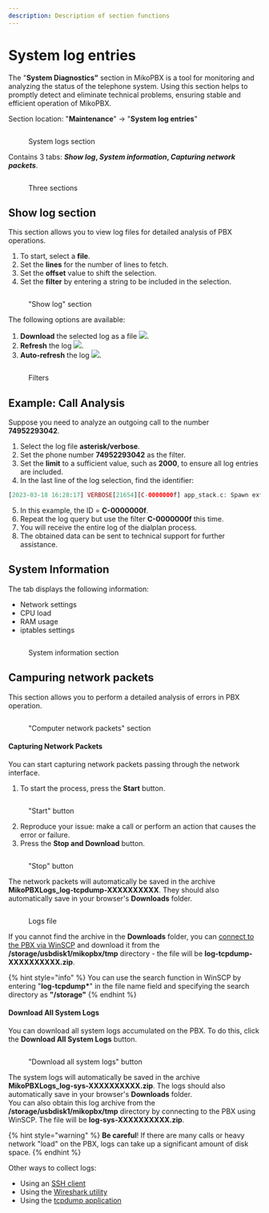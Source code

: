 ```yaml
---
description: Description of section functions
---
```


# System log entries

The "**System Diagnostics"** section in MikoPBX is a tool for monitoring and analyzing the status of the telephone system. Using this section helps to promptly detect and eliminate technical problems, ensuring stable and efficient operation of MikoPBX.

Section location: "**Maintenance**" -> "**System log entries**"

<figure><img src="../../.gitbook/assets/LogsSection.png" alt=""><figcaption><p>System logs section</p></figcaption></figure>

Contains 3 tabs: _**Show log**_**,&#x20;**_**System information**_**,&#x20;**_**Capturing network packets**_.

<figure><img src="../../.gitbook/assets/ThreeSection.png" alt=""><figcaption><p>Three sections</p></figcaption></figure>

## Show log section <a href="#prosmotr_logov" id="prosmotr_logov"></a>

This section allows you to view log files for detailed analysis of PBX operations.

1. To start, select a **file**.
2. Set the **lines** for the number of lines to fetch.
3. Set the **offset** value to shift the selection.
4. Set the **filter** by entering a string to be included in the selection.

<figure><img src="../../.gitbook/assets/ShowLogSection.png" alt=""><figcaption><p>"Show log" section</p></figcaption></figure>

The following options are available:

1. **Download** the selected log as a file ![](../../.gitbook/assets/sistem_logi_skachat.png).
2. **Refresh** the log ![](../../.gitbook/assets/sistem_logi_obnovit.png).
3. **Auto-refresh** the log ![](../../.gitbook/assets/image.png).

<figure><img src="../../.gitbook/assets/fuilters.png" alt=""><figcaption><p>Filters</p></figcaption></figure>

## Example: Call Analysis <a href="#primer_analiz_zvonka" id="primer_analiz_zvonka"></a>

Suppose you need to analyze an outgoing call to the number **74952293042**.

1. Select the log file **asterisk/verbose**.
2. Set the phone number **74952293042** as the filter.
3. Set the **limit** to a sufficient value, such as **2000**, to ensure all log entries are included.
4. In the last line of the log selection, find the identifier:

```php
[2023-03-18 16:28:17] VERBOSE[21654][C-0000000f] app_stack.c: Spawn extension (SIP-1676196499-22-outgoing, 74952293042, 13) exited non-zero on 'PJSIP/302-0000001a'
```

5. In this example, the ID = **C-0000000f**.
6. Repeat the log query but use the filter **C-0000000f** this time.
7. You will receive the entire log of the dialplan process.
8. The obtained data can be sent to technical support for further assistance.

## System Information <a href="#informacija_o_sisteme" id="informacija_o_sisteme"></a>

The tab displays the following information:

* Network settings
* CPU load
* RAM usage
* iptables settings

<figure><img src="../../.gitbook/assets/sysInfoSection.png" alt=""><figcaption><p>System information section</p></figcaption></figure>

## Campuring network packets <a href="#zaxvat_logov" id="zaxvat_logov"></a>

This section allows you to perform a detailed analysis of errors in PBX operation.

<figure><img src="../../.gitbook/assets/captureSection.png" alt=""><figcaption><p>"Computer network packets" section</p></figcaption></figure>

#### Capturing Network Packets

You can start capturing network packets passing through the network interface.

1. To start the process, press the **Start** button.

<figure><img src="../../.gitbook/assets/startButton.png" alt=""><figcaption><p>"Start" button</p></figcaption></figure>

2. Reproduce your issue: make a call or perform an action that causes the error or failure.
3. Press the **Stop and Download** button.

<figure><img src="../../.gitbook/assets/stopButton.png" alt=""><figcaption><p>"Stop" button</p></figcaption></figure>

The network packets will automatically be saved in the archive **MikoPBXLogs\_log-tcpdump-XXXXXXXXXX**. They should also automatically save in your browser's **Downloads** folder.

<figure><img src="../../.gitbook/assets/file.png" alt=""><figcaption><p>Logs file</p></figcaption></figure>

If you cannot find the archive in the **Downloads** folder, you can [connect to the PBX via WinSCP](../../faq/troubleshooting/connecting-to-a-pbx-using-winscp.md) and download it from the **/storage/usbdisk1/mikopbx/tmp** directory - the file will be **log-tcpdump-XXXXXXXXXX.zip**.

{% hint style="info" %}
You can use the search function in WinSCP by entering "**log-tcpdump\***" in the file name field and specifying the search directory as **"/storage"**&#x20;
{% endhint %}

#### **Download All System Logs**

You can download all system logs accumulated on the PBX. To do this, click the **Download All System Logs** button.

<figure><img src="../../.gitbook/assets/dnldAllSysLog.png" alt=""><figcaption><p>"Download all system logs" button</p></figcaption></figure>

The system logs will automatically be saved in the archive **MikoPBXLogs\_log-sys-XXXXXXXXXX.zip**. The logs should also automatically save in your browser's **Downloads** folder.\
You can also obtain this log archive from the **/storage/usbdisk1/mikopbx/tmp** directory by connecting to the PBX using WinSCP. The file will be **log-sys-XXXXXXXXXX.zip**.

{% hint style="warning" %}
**Be careful**! If there are many calls or heavy network "load" on the PBX, logs can take up a significant amount of disk space.
{% endhint %}

Other ways to collect logs:

* Using an [SSH client](../../faq/troubleshooting/connecting-to-a-pbx-using-an-ssh-client.md)
* Using the [Wireshark utility](../../faq/troubleshooting/capturing-logs-from-pbx-using-wireshark.md)
* Using the [tcpdump application](../../faq/troubleshooting/getting-logs-using-the-tcpdump-application.md)
